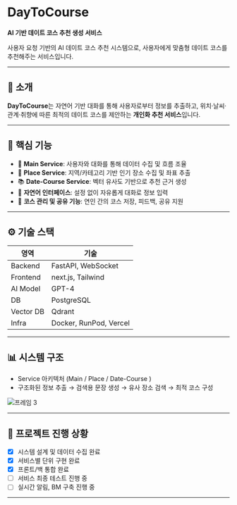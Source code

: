 # DayToCourse
**AI 기반 데이트 코스 추천 생성 서비스**

사용자 요청 기반의 AI 데이트 코스 추천 시스템으로, 사용자에게 맞춤형 데이트 코스를 추천해주는 서비스입니다.

---

## 📌 소개

**DayToCourse**는 자연어 기반 대화를 통해 사용자로부터 정보를 추출하고, 위치·날씨·관계·취향에 따른 최적의 데이트 코스를 제안하는 **개인화 추천 서비스**입니다.


---


## 🧠 핵심 기능

- 🧾 **Main Service**: 사용자와 대화를 통해 데이터 수집 및 흐름 조율
- 📍 **Place Service**: 지역/카테고리 기반 인기 장소 수집 및 좌표 추출
- 📚 **Date-Course Service**: 벡터 유사도 기반으로 추천 근거 생성
- 💬 **자연어 인터페이스**: 설정 없이 자유롭게 대화로 정보 입력
- 💑 **코스 관리 및 공유 기능**: 연인 간의 코스 저장, 피드백, 공유 지원

---

## ⚙️ 기술 스택

| 영역 | 기술 |
|------|------|
| Backend | FastAPI, WebSocket |
| Frontend | next.js, Tailwind |
| AI Model | GPT-4 |
| DB | PostgreSQL |
| Vector DB | Qdrant |
| Infra | Docker, RunPod, Vercel |

---

## 📊 시스템 구조

- Service 아키텍처 (Main / Place / Date-Course )
- 구조화된 정보 추출 → 검색용 문장 생성 → 유사 장소 검색 → 최적 코스 구성


![프레임 3](https://github.com/user-attachments/assets/96c13962-f9b4-437b-9f40-24203d788ccb)




---

## 🚀 프로젝트 진행 상황

- [x] 시스템 설계 및 데이터 수집 완료
- [x] 서비스별 단위 구현 완료
- [x] 프론트/백 통합 완료
- [ ] 서비스 최종 테스트 진행 중
- [ ] 실시간 알림, BM 구축 진행 중

---

